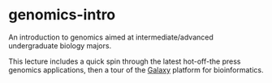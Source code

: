 # genomics-intro
An introduction to genomics aimed at intermediate/advanced undergraduate biology majors.

This lecture includes a quick spin through the latest hot-off-the press genomics applications, then a tour of the [Galaxy](https://usegalaxy.org/) platform for bioinformatics. 
